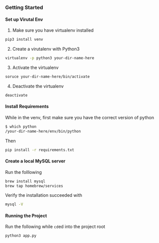 ### Getting Started

#### Set up Virutal Env

1. Make sure you have virtualenv installed

```bash
pip3 install venv
```

2. Create a virutalenv with Python3

```bash
virtualenv -p python3 your-dir-name-here
```

3. Activate the virtualenv

```bash
soruce your-dir-name-here/bin/activate
```

4. Deactivate the virtualenv

```bash
deactivate
```

#### Install Requirements

While in the venv, first make sure you have the correct version of python

```bash
$ which python
/your-dir-name-here/env/bin/python
```

Then

```bash
pip install -r requirements.txt
```

#### Create a local MySQL server

Run the folllowing

```bash
brew install mysql
brew tap homebrew/services
```

Verify the installation succeeded with

```bash
mysql -V
```

#### Running the Project

Run the following while `cd`ed into the project root

```bash
python3 app.py
```




